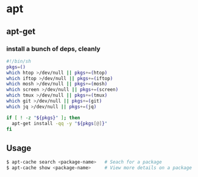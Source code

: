 # apt

## apt-get
### install a bunch of deps, cleanly
```sh
#!/bin/sh
pkgs=()
which htop >/dev/null || pkgs+=(htop)
which iftop >/dev/null || pkgs+=(iftop)
which mosh >/dev/null || pkgs+=(mosh)
which screen >/dev/null || pkgs+=(screen)
which tmux >/dev/null || pkgs+=(tmux)
which git >/dev/null || pkgs+=(git)
which jq >/dev/null || pkgs+=(jq)

if [ ! -z "${pkgs}" ]; then
  apt-get install -qq -y "${pkgs[@]}"
fi
```

## Usage
```sh
$ apt-cache search <package-name>   # Seach for a package
$ apt-cache show <package-name>     # View more details on a package
```
